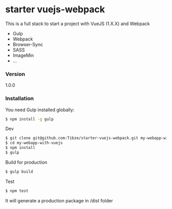 # starter vuejs-webpack

This is a full stack to start a project with VueJS (1.X.X) and Webpack

  - Gulp
  - Webpack
  - Browser-Sync
  - SASS
  - ImageMin
  - ...

### Version
1.0.0

### Installation

You need Gulp installed globally:

```sh
$ npm install -g gulp
```

Dev
```sh
$ git clone git@github.com:Tibze/starter-vuejs-webpack.git my-webapp-with-vuejs
$ cd my-webapp-with-vuejs
$ npm install
$ gulp
```

Build for production
```sh
$ gulp build
```

Test
```sh
$ npm test
```

It will generate a production package in /dist folder




